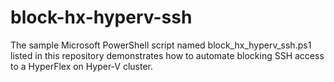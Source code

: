 # block-hx-hyperv-ssh
The sample Microsoft PowerShell script named block_hx_hyperv_ssh.ps1 listed in this repository demonstrates how to automate blocking SSH access to a HyperFlex on Hyper-V cluster.
